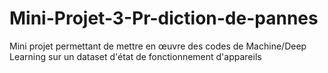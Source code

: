 # Mini-Projet-3-Pr-diction-de-pannes
Mini projet permettant de mettre en œuvre des codes de Machine/Deep Learning sur un dataset d'état de fonctionnement d'appareils

